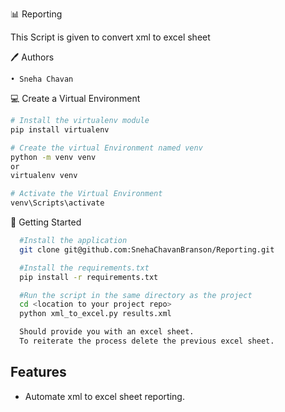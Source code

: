 📊 Reporting

This Script is given to convert xml to excel sheet

🖊️ Authors

	• Sneha Chavan



💻 Create a Virtual Environment

  ```bash
  # Install the virtualenv module
  pip install virtualenv

  # Create the virtual Environment named venv
  python -m venv venv
  or
  virtualenv venv

  # Activate the Virtual Environment
  venv\Scripts\activate
  ```

🚀 Getting Started

  ```bash
    #Install the application
    git clone git@github.com:SnehaChavanBranson/Reporting.git

    #Install the requirements.txt
    pip install -r requirements.txt

    #Run the script in the same directory as the project
    cd <location to your project repo>
    python xml_to_excel.py results.xml

    Should provide you with an excel sheet.
    To reiterate the process delete the previous excel sheet.

  ```


## Features

- Automate xml to excel sheet reporting.
